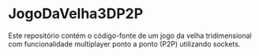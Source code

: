 # JogoDaVelha3DP2P
Este repositório contém o código-fonte de um jogo da velha tridimensional com funcionalidade multiplayer ponto a ponto (P2P) utilizando sockets.
